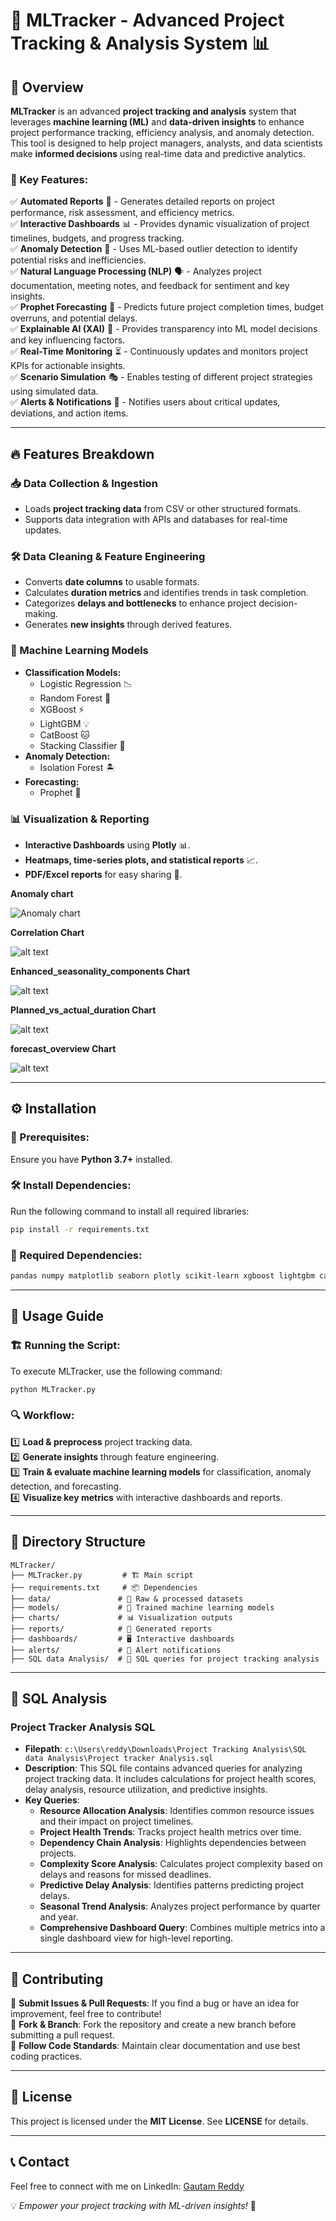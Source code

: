 # 🚀 MLTracker - Advanced Project Tracking & Analysis System 📊

## 📌 Overview
**MLTracker** is an advanced **project tracking and analysis** system that leverages **machine learning (ML)** and **data-driven insights** to enhance project performance tracking, efficiency analysis, and anomaly detection. This tool is designed to help project managers, analysts, and data scientists make **informed decisions** using real-time data and predictive analytics.

### 🌟 Key Features:
✅ **Automated Reports** 📑 - Generates detailed reports on project performance, risk assessment, and efficiency metrics.  
✅ **Interactive Dashboards** 📊 - Provides dynamic visualization of project timelines, budgets, and progress tracking.  
✅ **Anomaly Detection** 🚨 - Uses ML-based outlier detection to identify potential risks and inefficiencies.  
✅ **Natural Language Processing (NLP)** 🗣️ - Analyzes project documentation, meeting notes, and feedback for sentiment and key insights.  
✅ **Prophet Forecasting** 🔮 - Predicts future project completion times, budget overruns, and potential delays.  
✅ **Explainable AI (XAI)** 🤖 - Provides transparency into ML model decisions and key influencing factors.  
✅ **Real-Time Monitoring** ⏳ - Continuously updates and monitors project KPIs for actionable insights.  
✅ **Scenario Simulation** 🎭 - Enables testing of different project strategies using simulated data.  
✅ **Alerts & Notifications** 📢 - Notifies users about critical updates, deviations, and action items.  

---

## 🔥 Features Breakdown
### 📥 Data Collection & Ingestion
- Loads **project tracking data** from CSV or other structured formats.
- Supports data integration with APIs and databases for real-time updates.

### 🛠️ Data Cleaning & Feature Engineering
- Converts **date columns** to usable formats.
- Calculates **duration metrics** and identifies trends in task completion.
- Categorizes **delays and bottlenecks** to enhance project decision-making.
- Generates **new insights** through derived features.

### 🧠 Machine Learning Models
- **Classification Models:**
  - Logistic Regression 📉
  - Random Forest 🌲
  - XGBoost ⚡
  - LightGBM 💡
  - CatBoost 🐱
  - Stacking Classifier 🔗
- **Anomaly Detection:**
  - Isolation Forest 🏝️
- **Forecasting:**
  - Prophet 🔮

### 📊 Visualization & Reporting
- **Interactive Dashboards** using **Plotly** 📊.
- **Heatmaps, time-series plots, and statistical reports** 📈.
- **PDF/Excel reports** for easy sharing 📄.

**Anomaly chart**

![Anomaly chart](charts/anomaly_detection.png)

**Correlation Chart**

![alt text](image.png)

**Enhanced_seasonality_components Chart**

![alt text](image-1.png)

**Planned_vs_actual_duration Chart**

![alt text](image-2.png)

**forecast_overview Chart**

![alt text](image-3.png)


---

## ⚙️ Installation
### 🔧 Prerequisites:
Ensure you have **Python 3.7+** installed. 

### 🛠 Install Dependencies:
Run the following command to install all required libraries:
```sh
pip install -r requirements.txt
```

### 🔹 Required Dependencies:
```sh
pandas numpy matplotlib seaborn plotly scikit-learn xgboost lightgbm catboost shap prophet nltk
```

---

## 🚀 Usage Guide
### 🏗️ Running the Script:
To execute MLTracker, use the following command:
```sh
python MLTracker.py
```

### 🔍 Workflow:
1️⃣ **Load & preprocess** project tracking data.  
2️⃣ **Generate insights** through feature engineering.  
3️⃣ **Train & evaluate machine learning models** for classification, anomaly detection, and forecasting.  
4️⃣ **Visualize key metrics** with interactive dashboards and reports.  

---

## 📂 Directory Structure
```
MLTracker/
├── MLTracker.py         # 🏗️ Main script
├── requirements.txt     # 📦 Dependencies
├── data/               # 📂 Raw & processed datasets
├── models/             # 🧠 Trained machine learning models
├── charts/             # 📊 Visualization outputs
├── reports/            # 📑 Generated reports
├── dashboards/         # 🖥️ Interactive dashboards
├── alerts/             # 🔔 Alert notifications
├── SQL data Analysis/  # 📂 SQL queries for project tracking analysis
```

---

## 📜 SQL Analysis
###  **Project Tracker Analysis SQL**
- **Filepath**: `c:\Users\reddy\Downloads\Project Tracking Analysis\SQL data Analysis\Project tracker Analysis.sql`
- **Description**: This SQL file contains advanced queries for analyzing project tracking data. It includes calculations for project health scores, delay analysis, resource utilization, and predictive insights.
- **Key Queries**:
  - **Resource Allocation Analysis**: Identifies common resource issues and their impact on project timelines.
  - **Project Health Trends**: Tracks project health metrics over time.
  - **Dependency Chain Analysis**: Highlights dependencies between projects.
  - **Complexity Score Analysis**: Calculates project complexity based on delays and reasons for missed deadlines.
  - **Predictive Delay Analysis**: Identifies patterns predicting project delays.
  - **Seasonal Trend Analysis**: Analyzes project performance by quarter and year.
  - **Comprehensive Dashboard Query**: Combines multiple metrics into a single dashboard view for high-level reporting.

---

## 🤝 Contributing
🔹 **Submit Issues & Pull Requests**: If you find a bug or have an idea for improvement, feel free to contribute!  
🔹 **Fork & Branch**: Fork the repository and create a new branch before submitting a pull request.  
🔹 **Follow Code Standards**: Maintain clear documentation and use best coding practices.  

---

## 📜 License
This project is licensed under the **MIT License**. See **LICENSE** for details.  

---

## 📞 Contact
Feel free to connect with me on LinkedIn: [Gautam Reddy](https://www.linkedin.com/in/gautam-reddy-359594261/)

💡 *Empower your project tracking with ML-driven insights!* 🚀
